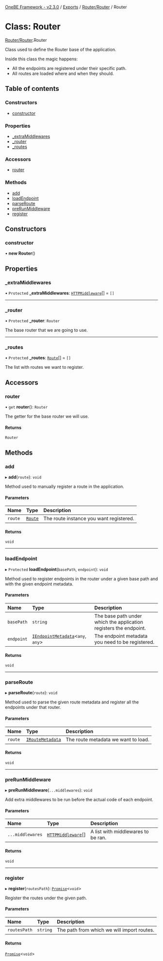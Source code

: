 [OneBE Framework - v2.3.0](../README.md) / [Exports](../modules.md) / [Router/Router](../modules/Router_Router.md) / Router

# Class: Router

[Router/Router](../modules/Router_Router.md).Router

Class used to define the Router base of the application.

Inside this class the magic happens:
- All the endpoints are registered under their specific path.
- All routes are loaded where and when they should.

## Table of contents

### Constructors

- [constructor](Router_Router.Router.md#constructor)

### Properties

- [\_extraMiddlewares](Router_Router.Router.md#_extramiddlewares)
- [\_router](Router_Router.Router.md#_router)
- [\_routes](Router_Router.Router.md#_routes)

### Accessors

- [router](Router_Router.Router.md#router)

### Methods

- [add](Router_Router.Router.md#add)
- [loadEndpoint](Router_Router.Router.md#loadendpoint)
- [parseRoute](Router_Router.Router.md#parseroute)
- [preRunMiddleware](Router_Router.Router.md#prerunmiddleware)
- [register](Router_Router.Router.md#register)

## Constructors

### constructor

• **new Router**()

## Properties

### \_extraMiddlewares

• `Protected` **\_extraMiddlewares**: [`HTTPMiddleware`](../modules/HTTP_HTTPTypes.md#httpmiddleware)[] = `[]`

___

### \_router

• `Protected` **\_router**: `Router`

The base router that we are going to use.

___

### \_routes

• `Protected` **\_routes**: [`Route`](Router_Route.Route.md)[] = `[]`

The list with routes we want to register.

## Accessors

### router

• `get` **router**(): `Router`

The getter for the base router we will use.

#### Returns

`Router`

## Methods

### add

▸ **add**(`route`): `void`

Method used to manually register a route in the application.

#### Parameters

| Name | Type | Description |
| :------ | :------ | :------ |
| `route` | [`Route`](Router_Route.Route.md) | The route instance you want registered. |

#### Returns

`void`

___

### loadEndpoint

▸ `Protected` **loadEndpoint**(`basePath`, `endpoint`): `void`

Method used to register endpoints in the router under a given base path and with the
given endpoint metadata.

#### Parameters

| Name | Type | Description |
| :------ | :------ | :------ |
| `basePath` | `string` | The base path under which the application registers the endpoint. |
| `endpoint` | [`IEndpointMetadata`](../interfaces/Documentation_Definition_RouteMetadata.IEndpointMetadata.md)<`any`, `any`\> | The endpoint metadata you need to be registered. |

#### Returns

`void`

___

### parseRoute

▸ **parseRoute**(`route`): `void`

Method used to parse the given route metadata and register all the endpoints under that
router.

#### Parameters

| Name | Type | Description |
| :------ | :------ | :------ |
| `route` | [`IRouteMetadata`](../interfaces/Documentation_Definition_RouteMetadata.IRouteMetadata.md) | The route metadata we want to load. |

#### Returns

`void`

___

### preRunMiddleware

▸ **preRunMiddleware**(`...middlewares`): `void`

Add extra middlewares to be run before the actual code of each endpoint.

#### Parameters

| Name | Type | Description |
| :------ | :------ | :------ |
| `...middlewares` | [`HTTPMiddleware`](../modules/HTTP_HTTPTypes.md#httpmiddleware)[] | A list with middlewares to be ran. |

#### Returns

`void`

___

### register

▸ **register**(`routesPath`): [`Promise`]( https://developer.mozilla.org/en-US/docs/Web/JavaScript/Reference/Global_Objects/Promise )<`void`\>

Register the routes under the given path.

#### Parameters

| Name | Type | Description |
| :------ | :------ | :------ |
| `routesPath` | `string` | The path from which we will import routes. |

#### Returns

[`Promise`]( https://developer.mozilla.org/en-US/docs/Web/JavaScript/Reference/Global_Objects/Promise )<`void`\>
